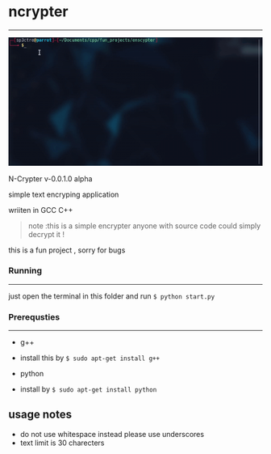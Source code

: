 #  ncrypter
---
![demo](demo-2020-01-17_224732.gif)

N-Crypter v-0.0.1.0 alpha

simple text encryping application

wriiten in GCC C++

    
> note :this is a simple encrypter anyone with source code could simply decrypt it !

this is a fun project , sorry for bugs 
### Running
---
just open the terminal in this folder and run ```$ python start.py```

### Prerequsties
---
* g++ 
-  install this by 
```$ sudo apt-get install g++ ```
* python
- install by
```$ sudo apt-get install python```

## usage notes
  * do not use whitespace instead please use underscores
  * text limit is 30 charecters 
